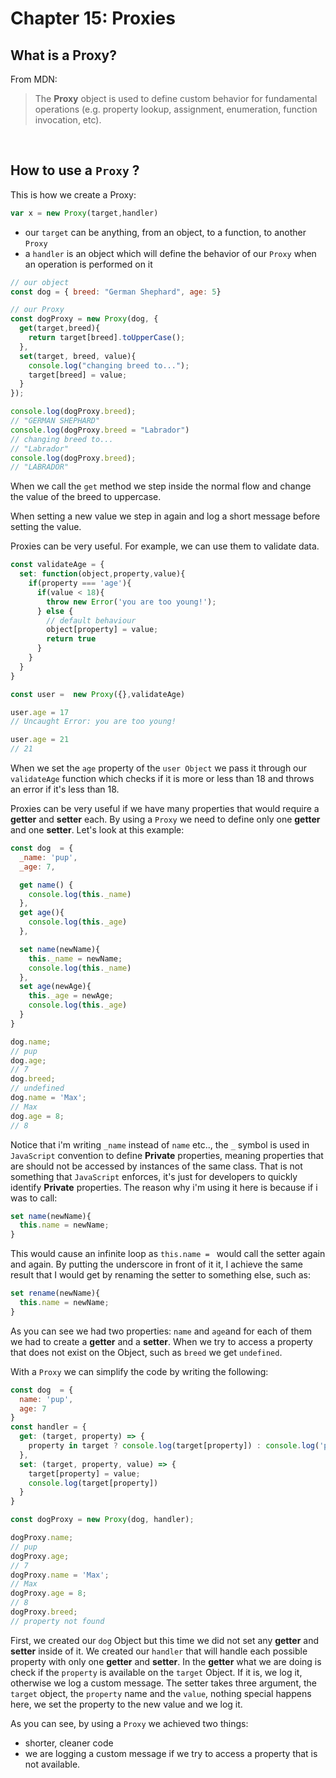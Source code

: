 # Chapter 15: Proxies

## What is a Proxy?

From MDN:

> The **Proxy** object is used to define custom behavior for fundamental operations (e.g. property lookup, assignment, enumeration, function invocation, etc).

&nbsp;

## How to use a `Proxy` ?

This is how we create a Proxy:

```javascript
var x = new Proxy(target,handler)
```

- our `target` can be anything, from an object, to a function, to another `Proxy`
- a `handler` is an object which will define the behavior of our `Proxy` when an operation is performed on it

```javascript
// our object
const dog = { breed: "German Shephard", age: 5}

// our Proxy
const dogProxy = new Proxy(dog, {
  get(target,breed){
    return target[breed].toUpperCase();
  },
  set(target, breed, value){
    console.log("changing breed to...");
    target[breed] = value;
  }
});

console.log(dogProxy.breed);
// "GERMAN SHEPHARD"
console.log(dogProxy.breed = "Labrador")
// changing breed to...
// "Labrador"
console.log(dogProxy.breed);
// "LABRADOR"
```

When we call the `get` method we step inside the normal flow and change the value of the breed to uppercase.

When setting a new value we step in again and log a short message before setting the value.

Proxies can be very useful. For example, we can use them to validate data.

```javascript
const validateAge = {
  set: function(object,property,value){
    if(property === 'age'){
      if(value < 18){
        throw new Error('you are too young!');
      } else {
        // default behaviour
        object[property] = value;
        return true
      }
    }
  }
}

const user =  new Proxy({},validateAge)

user.age = 17
// Uncaught Error: you are too young!

user.age = 21
// 21
```

When we set the `age` property of the `user Object` we pass it through our `validateAge` function which checks if it is more or less than 18 and throws an error if it's less than 18.

Proxies can be very useful if we have many properties that would require a **getter** and **setter** each. By using a `Proxy` we need to define only one **getter** and one **setter**.  Let's look at this example:

```javascript
const dog  = {
  _name: 'pup',
  _age: 7,

  get name() {
    console.log(this._name)
  },
  get age(){
    console.log(this._age)
  },

  set name(newName){
    this._name = newName;
    console.log(this._name)
  },
  set age(newAge){
    this._age = newAge;
    console.log(this._age)
  }
}

dog.name;
// pup
dog.age;
// 7
dog.breed;
// undefined
dog.name = 'Max';
// Max
dog.age = 8;
// 8
```

Notice that i'm writing `_name` instead of `name` etc.., the `_` symbol is used in `JavaScript` convention to define **Private** properties, meaning properties that are should not be accessed by instances of the same class.
That is not something that `JavaScript` enforces, it's just for developers to quickly identify **Private** properties. The reason why i'm using it here is because if i was to call:

```javascript
set name(newName){
  this.name = newName;
}
```

This would cause an infinite loop as `this.name = ` would call the setter again and again. By putting the underscore in front of it it, I achieve the same result that I would get by renaming the setter to something else, such as:

```javascript
set rename(newName){
  this.name = newName;
}
```

As you can see we had two properties: `name` and `age`and for each of them we had to create a **getter** and a **setter**.
When we try to access a property that does not exist on the Object, such as `breed` we get `undefined`.

With a `Proxy` we can simplify the code by writing the following:

```javascript
const dog  = {
  name: 'pup',
  age: 7
}
const handler = {
  get: (target, property) => {
    property in target ? console.log(target[property]) : console.log('property not found');
  },
  set: (target, property, value) => {
    target[property] = value;
    console.log(target[property])
  }
}

const dogProxy = new Proxy(dog, handler);

dogProxy.name;
// pup
dogProxy.age;
// 7
dogProxy.name = 'Max';
// Max
dogProxy.age = 8;
// 8
dogProxy.breed;
// property not found
```

First, we created our `dog` Object but this time we did not set any **getter** and **setter** inside of it.
We created our `handler` that will handle each possible property with only one **getter** and **setter**.
In the **getter** what we are doing is check if the `property` is available on the `target` Object. If it is, we log it, otherwise we log a custom message.
The setter takes three argument, the `target` object, the `property` name and the `value`, nothing special happens here, we set the property to the new value and we log it.

As you can see, by using a `Proxy` we achieved two things:

- shorter, cleaner code
- we are logging a custom message if we try to access a property that is not available.
